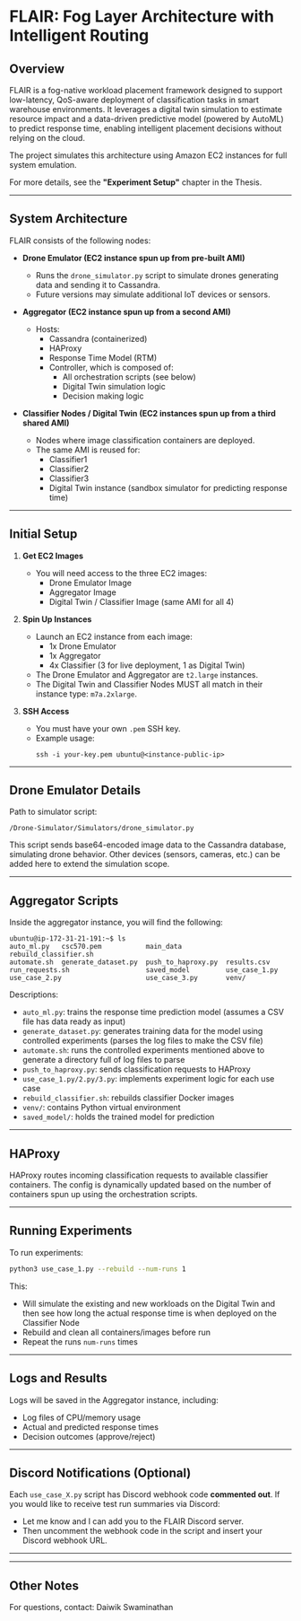 # FLAIR: Fog Layer Architecture with Intelligent Routing

## Overview

FLAIR is a fog-native workload placement framework designed to support low-latency, QoS-aware deployment of classification tasks in smart warehouse environments. It leverages a digital twin simulation to estimate resource impact and a data-driven predictive model (powered by AutoML) to predict response time, enabling intelligent placement decisions without relying on the cloud.

The project simulates this architecture using Amazon EC2 instances for full system emulation.

For more details, see the **"Experiment Setup"** chapter in the Thesis.

---

## System Architecture

FLAIR consists of the following nodes:

- **Drone Emulator (EC2 instance spun up from pre-built AMI)**
  - Runs the `drone_simulator.py` script to simulate drones generating data and sending it to Cassandra.
  - Future versions may simulate additional IoT devices or sensors.

- **Aggregator (EC2 instance spun up from a second AMI)**
  - Hosts:
    - Cassandra (containerized)
    - HAProxy
    - Response Time Model (RTM)
    - Controller, which is composed of:
      - All orchestration scripts (see below)
      - Digital Twin simulation logic
      - Decision making logic

- **Classifier Nodes / Digital Twin (EC2 instances spun up from a third shared AMI)**
  - Nodes where image classification containers are deployed.
  - The same AMI is reused for:
    - Classifier1
    - Classifier2
    - Classifier3
    - Digital Twin instance (sandbox simulator for predicting response time)

---

## Initial Setup

1. **Get EC2 Images**
   - You will need access to the three EC2 images:
     - Drone Emulator Image
     - Aggregator Image
     - Digital Twin / Classifier Image (same AMI for all 4)

2. **Spin Up Instances**
   - Launch an EC2 instance from each image:
     - 1x Drone Emulator
     - 1x Aggregator
     - 4x Classifier (3 for live deployment, 1 as Digital Twin)
   - The Drone Emulator and Aggregator are `t2.large` instances.
   - The Digital Twin and Classifier Nodes MUST all match in their instance type: `m7a.2xlarge`.

3. **SSH Access**
   - You must have your own `.pem` SSH key.
   - Example usage:
     ```
     ssh -i your-key.pem ubuntu@<instance-public-ip>
     ```

---

## Drone Emulator Details

Path to simulator script:
```
/Drone-Simulator/Simulators/drone_simulator.py
```

This script sends base64-encoded image data to the Cassandra database, simulating drone behavior. Other devices (sensors, cameras, etc.) can be added here to extend the simulation scope.

---

## Aggregator Scripts

Inside the aggregator instance, you will find the following:

```
ubuntu@ip-172-31-21-191:~$ ls
auto_ml.py   csc570.pem           main_data           rebuild_classifier.sh
automate.sh  generate_dataset.py  push_to_haproxy.py  results.csv
run_requests.sh                   saved_model         use_case_1.py
use_case_2.py                     use_case_3.py       venv/
```

Descriptions:
- `auto_ml.py`: trains the response time prediction model (assumes a CSV file has data ready as input)
- `generate_dataset.py`: generates training data for the model using controlled experiments (parses the log files to make the CSV file)
- `automate.sh`: runs the controlled experiments mentioned above to generate a directory full of log files to parse
- `push_to_haproxy.py`: sends classification requests to HAProxy
- `use_case_1.py/2.py/3.py`: implements experiment logic for each use case
- `rebuild_classifier.sh`: rebuilds classifier Docker images
- `venv/`: contains Python virtual environment
- `saved_model/`: holds the trained model for prediction

---

## HAProxy

HAProxy routes incoming classification requests to available classifier containers. The config is dynamically updated based on the number of containers spun up using the orchestration scripts.

---

## Running Experiments

To run experiments:

```bash
python3 use_case_1.py --rebuild --num-runs 1 
```

This:
- Will simulate the existing and new workloads on the Digital Twin and then see how long the actual response time is when deployed on the Classifier Node
- Rebuild and clean all containers/images before run
- Repeat the runs `num-runs` times

---

## Logs and Results

Logs will be saved in the Aggregator instance, including:
- Log files of CPU/memory usage
- Actual and predicted response times
- Decision outcomes (approve/reject)

---

## Discord Notifications (Optional)

Each `use_case_X.py` script has Discord webhook code **commented out**. If you would like to receive test run summaries via Discord:

- Let me know and I can add you to the FLAIR Discord server.
- Then uncomment the webhook code in the script and insert your Discord webhook URL.

---

---

## Other Notes

For questions, contact: Daiwik Swaminathan
